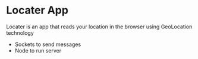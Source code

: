 Locater App
============

Locater is an app that reads your location in the browser using GeoLocation technology

  * Sockets to send messages 
  * Node to run server
